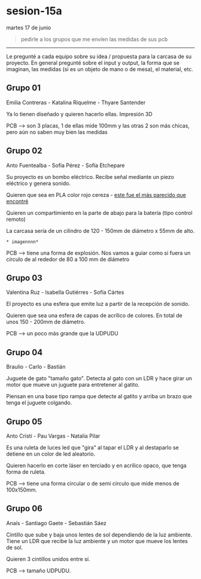 # sesion-15a

martes 17 de junio

> pedirle a los grupos que me envíen las medidas de sus pcb

---

Le pregunté a cada equipo sobre su idea / propuesta para la carcasa de su proyecto. En general pregunté sobre el input y output, la forma que se imaginan, las medidas (si es un objeto de mano o de mesa), el material, etc.

## Grupo 01

Emilia Contreras - Katalina Riquelme - Thyare Santender

Ya lo tienen diseñado y  quieren hacerlo ellas. Impresión 3D

PCB --> son 3 placas, 1 de ellas mide 100mm y las otras 2 son más chicas, pero aún no saben muy bien las medidas

## Grupo 02

Anto Fuentealba - Sofía Pérez - Sofía Etchepare

Su proyecto es un bombo eléctrico. Recibe señal mediante un piezo eléctrico y genera sonido.

Quieren que sea en PLA color rojo cereza - [este fue el más parecido que encontré](https://www.todotoner.cl/impresoras/impresoras-3d/filamentos/pla-mate-elegoo-rojo-ruby-1kg?source_impresee=7sx3m3c57p4gg69t74mjtpi234)

Quieren un compartimiento en la parte de abajo para la batería (tipo control remoto)

La carcasa sería de un cilíndro de 120 - 150mm de diámetro x 55mm de alto.

    * imagennnn*
PCB --> tiene una forma de explosión. Nos vamos a guiar como si fuera un círculo de al rededor de 80 a 100 mm de diámetro

## Grupo 03

Valentina Ruz - Isabella Gutiérres - Sofía Cártes

El proyecto es una esfera que emite luz a partir de la recepción de sonido.

Quieren que sea una esfera de capas de acrílico de colores. En total de unos 150 - 200mm de diámetro.

PCB --> un poco más grande que la UDPUDU

## Grupo 04

Braulio - Carlo - Bastián

Juguete de gato "tamaño gato". Detecta al gato con un LDR y hace girar un motor que mueve un juguete para entretener al gatito.

Piensan en una base tipo rampa que detecte al gatito y arriba un brazo que tenga el juguete colgando.

## Grupo 05

Anto Cristi - Pau Vargas - Natalia Pilar

Es una ruleta de luces led que "gira" al tapar el LDR y al destaparlo se detiene en un color de led aleatorio.

Quieren hacerlo en corte láser en terciado y en acrílico opaco, que tenga forma de ruleta.

PCB --> tiene una forma circular o de semi círculo que mide menos de 100x150mm.

##  Grupo 06

Anaís - Santiago Gaete - Sebastián Sáez

Cintillo que sube y baja unos lentes de sol dependiendo de la luz ambiente. Tiene un LDR que recibe la luz ambiente y un motor que mueve los lentes de sol.

Quieren 3 cintillos unidos entre sí.

PCB --> tamaño UDPUDU.